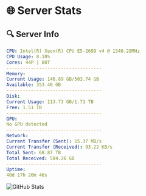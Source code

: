 # 🌐 Server Stats
## 🔍 Server Info
```yaml
CPU: Intel(R) Xeon(R) CPU E5-2699 v4 @ 1340.28MHz
CPU Usage: 8.10%
Cores: 44P | 88T
-----------------------------------
Memory:
Current Usage: 146.89 GB/503.74 GB
Available: 353.40 GB
-----------------------------------
Disk:
Current Usage: 113.73 GB/1.71 TB
Free: 1.51 TB
-----------------------------------
GPU:
No GPU detected
-----------------------------------
Network:
Current Transfer (Sent): 15.37 MB/s
Current Transfer (Received): 93.22 KB/s
Total Sent: 68.87 TB
Total Received: 584.26 GB
-----------------------------------
Uptime:
40d 17h 20m 46s
```
![GitHub Stats](https://img.shields.io/badge/Updated-2025-04-17_14:43:35-blue)